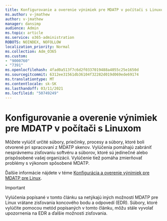 ```yaml
---
title: Konfigurovanie a overenie výnimiek pre MDATP v počítači s Linuxom
ms.author: v-jmathew
author: v-jmathew
manager: dansimp
audience: Admin
ms.topic: article
ms.service: o365-administration
ROBOTS: NOINDEX, NOFOLLOW
localization_priority: Normal
ms.collection: Adm_O365
ms.custom:
- "9000760"
- "7391"
ms.openlocfilehash: 4fad0a513f7c6d2f0337019488a4055c25e1650d
ms.sourcegitcommit: 6312ee31561db36104f32282d019d069ede69174
ms.translationtype: MT
ms.contentlocale: sk-SK
ms.lasthandoff: 03/11/2021
ms.locfileid: "50749249"
---
```

# <a name="configure-and-validate-exclusions-for-mdatp-on-a-linux-machine"></a>Konfigurovanie a overenie výnimiek pre MDATP v počítači s Linuxom

Môžete vylúčiť určité súbory, priečinky, procesy a súbory, ktoré boli otvorené pri spracovaní z MDATP skenov. Vylúčenia pomáhajú zabrániť nesprávnemu zisťovaniu softvéru a súborov, ktoré sú jedinečné alebo prispôsobené vašej organizácii. Vylúčenie tiež pomáha zmierňovať problémy s výkonom spôsobené MDATP.

Ďalšie informácie nájdete v téme [Konfigurácia a overenie výnimiek pre MDATP pre Linux](https://go.microsoft.com/fwlink/?linkid=2144517).

> [!IMPORTANT]
> Vylúčenia popísané v tomto článku sa netýkajú iných možností MDATP pre Linux vrátane zisťovania koncového bodu a odpovedí (EDR). Súbory, ktoré vylúčite pomocou metód popísaných v tomto článku, môžu stále vyvolať upozornenia na EDR a ďalšie možnosti zisťovania.
